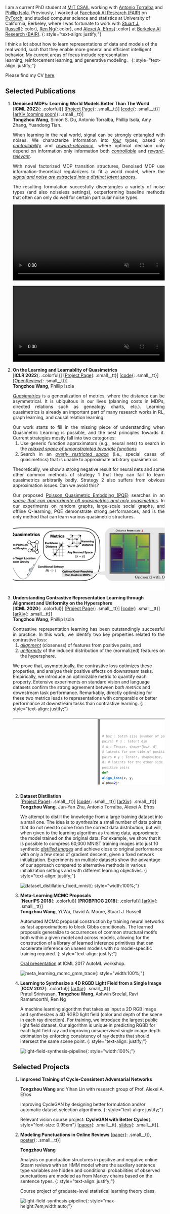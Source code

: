 I am a current PhD student at [MIT CSAIL](https://www.csail.mit.edu/) working with [Antonio Torralba](https://web.mit.edu/torralba/www/) and [Phillip Isola](https://web.mit.edu/phillipi/). Previously, I worked at [Facebook AI Research (FAIR)](https://research.fb.com/category/facebook-ai-research-fair/) on [PyTorch](https://pytorch.org/), and studied computer science and statistics at University of California, Berkeley, where I was fortunate to work with [Stuart J. Russell](http://people.eecs.berkeley.edu/~russell/){:.color}, [Ren Ng](https://www2.eecs.berkeley.edu/Faculty/Homepages/yirenng.html){:.color}, and [Alexei A. Efros](https://people.eecs.berkeley.edu/~efros/){:.color} at [Berkeley AI Research (BAIR)](http://bair.berkeley.edu/).
{: style="text-align: justify;"}

I think a lot about how to learn representations of data and models of the real world, such that they enable more general and efficient intelligent behavior. My current areas of focus include representation learning, reinforcement learning, and generative modeling.  
{: style="text-align: justify;"}

Please find my CV [here](/assets/docs/about/cv.pdf).

## Selected Publications

1. **Denoised MDPs: Learning World Models Better Than The World**<br />[<span class="small__tt">**ICML 2022**{: .colorful}</span>] [[Project Page](/denoised_mdps){: .small__tt}] [[code](https://github.com/facebookresearch/denoised_mdps){: .small__tt}] [[arXiv (coming soon)](./){: .small__tt}] <br />
    **Tongzhou Wang**, Simon S. Du, Antonio Torralba, Phillip Isola, Amy Zhang, Yuandong Tian.

    <p style="margin-bottom: 5px;text-align: justify;">When learning in the real world, signal can be strongly entangled with noises. We characterize information into <em style="text-decoration: underline;">four</em> types, based on <em style="text-decoration: underline;">controllability</em> and <em style="text-decoration: underline;">reward-relevance</em>, where optimial decision only depend on information only information both <em style="text-decoration: underline;">controllable</em> and <em style="text-decoration: underline;">reward-relevant</em>.</p>

    <p style="margin-bottom: 5px;text-align: justify;">With novel factorized MDP transition structures, Denoised MDP use information-theoretical regularizers to fit a world model, where the  <em style="text-decoration: underline;">signal and noise are extracted into a distinct latent spaces</em>.</p>

    <p style="margin-bottom: 5px;text-align: justify;">The resulting formulation succesfully disentangles a variety of noise types (and also noiseless settings), outperforming baseline methods that often can only do well for certain particular noise types.</p>

    <video src="https://user-images.githubusercontent.com/5674597/173155667-d4bcc7af-1f12-4ba3-a733-ef9d5f631c96.mp4" controls="controls" autoplay="true" loop="true" muted="muted" class="d-block rounded-bottom-2 border-top width-fit" style="width:100%">  </video>

    <video src="https://user-images.githubusercontent.com/5674597/173155710-285d0088-b3a3-42e7-9127-a177e4f6b955.mp4" controls="controls" autoplay="true" loop="true" muted="muted" class="d-block rounded-bottom-2 border-top width-fit" style="width:100%">  </video> 


1. **On the Learning and Learnablity of Quasimetrics**<br />[<span class="small__tt">**ICLR 2022**{: .colorful}</span>] [[Project Page](/quasimetric){: .small__tt}] [[code](https://github.com/SsnL/poisson_quasimetric_embedding){: .small__tt}] [[OpenReview](https://openreview.net/forum?id=y0VvIg25yk){: .small__tt}] <br />
    **Tongzhou Wang**, Phillip Isola

    <p style="margin-bottom: 5px;text-align: justify;"><em style="text-decoration: underline;">Quasimetrics</em> is a generalization of metrics, where the distance can be asymmetrical. It is ubiquitous in our lives (planning costs in MDPs, directed relations such as genealogy charts, etc.). Learning quasimetrics is already an important part of many  research works in RL, graph learning, and causal relation learning.</p>

    <p style="margin-bottom: 0;text-align: justify;">Our work starts to fill in the missing piece of understanding when Quasimetric Learning is possible, and the best principles towards it. Current strategies mostly fall into two categories:</p>

    1. <div style="margin-bottom: 0;text-align: justify;">Use generic function approximators (e.g., neural nets) to search in the <em style="text-decoration: underline;">relaxed space of unconstrainted bivariate functions</em></div>

    2. <div style="margin-bottom: 0;text-align: justify;">Search in an <em style="text-decoration: underline;">overly restricted space</em> (i.e., special cases of quasimetrics) that is unable to approximate arbitrary quasimetrics</div>

    <p style="margin-bottom: 5px;text-align: justify;">Theoretically, we show a  strong negative result for neural nets and some other common methods of strategy 1 that they can fail to learn quasimetrics arbitrarily badly. Strategy 2 also suffers from obvious approximation issues. Can we avoid this?</p>

    <p style="margin-bottom: 5px;text-align: justify;">Our proposed <a href="https://github.com/SsnL/poisson_quasimetric_embedding">Poisson Quasimetric Embdding (PQE)</a> searches in an <em style="text-decoration: underline;">space that can approximate all quasimetrics and only quasimetrics</em>. In our experiments on random graphs, large-scale social graphs, and offline Q-learning, PQE demonstrate strong performances, and is the only method that can learn various quasimetric structures.</p>

    <div style="overflow:hidden;"><img src="/quasimetric/images/function_spaces.png" alt="quasimetric-function-spaces" style="width:100%;margin: -4% 0 -5% 0;object-fit: cover;height: 260px;"></div>

1. **Understanding Contrastive Representation Learning through Alignment and Uniformity on the Hypersphere**<br />[<span class="small__tt">**ICML 2020**{: .colorful}</span>] [[Project Page](/hypersphere){: .small__tt}] [[code](https://github.com/SsnL/align_uniform){: .small__tt}] [[arXiv](https://arxiv.org/abs/2005.10242){: .small__tt}] <br />
    **Tongzhou Wang**, Phillip Isola

    <p style="margin-bottom: 0;text-align: justify;">Contrastive representation learning has been outstandingly successful in practice. In this work, we identify two key properties related to the contrastive loss:</p>

    1. <div style="margin-bottom: 0;text-align: justify;"><em style="text-decoration: underline;">alignment</em> (closeness) of features from positive pairs, and</div>

    2. <div style="margin-bottom: 0;text-align: justify;"><em style="text-decoration: underline;">uniformity</em> of the induced distribution of the (normalized) features on the hypersphere.</div>

    We prove that, asymptotically, the contrastive loss optimizes these properties, and analyze their positive effects on downstream tasks. Empirically, we introduce an optimizable metric to quantify each property. Extensive experiments on standard vision and language datasets confirm the strong agreement between <em>both metrics</em> and downstream task performance. Remarkably, directly optimizing for these two metrics leads to representations with comparable or better performance at downstream tasks than contrastive learning.
    {: style="text-align: justify;"}

    <div style="display: flex; width: 100%;margin-top: -0.5em">
    <table style="width:100%; height: 210px">
        <tr>
        <td style="width:42%;border-bottom: 0px;padding:0px;vertical-align: bottom;text-align: left">
            <img style="max-width: 350px" src="/assets/images/hypersphere_stl10_scatter_linear_output.png" alt="hypersphere_stl10_scatter_linear_output" />
        </td>
        <td style="width:1%;border-bottom: 0px;padding:0px;" />
        <td style="width:57%;border-bottom: 0px;padding-bottom:1.03em;padding-left:0px;padding-right:0px;text-align:right;vertical-align: bottom;">
            <div style="font-size: 0.735em;display: inline-block;text-align:left;width:100%">
              <div style="background: #ffffff; overflow:auto;width:auto;border:solid gray;border-width:.1em .1em .1em .8em;padding:.2em .6em">
        <pre style="margin: 0; line-height: 160%">
<span style="color: #888888"># bsz : batch size (number of positive pairs)</span>
<span style="color: #888888"># d   : latent dim</span>
<span style="color: #888888"># x   : Tensor, shape=[bsz, d]</span>
<span style="color: #888888">#       latents for one side of positive pairs</span>
<span style="color: #888888"># y   : Tensor, shape=[bsz, d]</span>
<span style="color: #888888">#       latents for the other side of positive pairs</span>
<span style="color: #008800; font-weight: bold">def</span> <span style="color: #0066BB; font-weight: bold">align_loss</span>(x, y, alpha<span style="color: #333333">=</span><span style="color: #0000DD; font-weight: bold">2</span>):
<span style="color: #008800; font-weight: bold">    return</span> (x <span style="color: #333333">-</span> y)<span style="color: #333333">.</span>norm(p<span style="color: #333333">=</span><span style="color: #0000DD; font-weight: bold">2</span>, dim<span style="color: #333333">=</span><span style="color: #0000DD; font-weight: bold">1</span>)<span style="color: #333333">.</span>pow(alpha)<span style="color: #333333">.</span>mean()<br/>
<span style="color: #008800; font-weight: bold">def</span> <span style="color: #0066BB; font-weight: bold">uniform_loss</span>(x, t<span style="color: #333333">=</span><span style="color: #0000DD; font-weight: bold">2</span>):
<span style="color: #008800; font-weight: bold">    return</span> torch<span style="color: #333333">.</span>pdist(x, p<span style="color: #333333">=</span><span style="color: #0000DD; font-weight: bold">2</span>)<span style="color: #333333">.</span>pow(<span style="color: #0000DD; font-weight: bold">2</span>)<span style="color: #333333">.</span>mul(<span style="color: #333333">-</span>t)<span style="color: #333333">.</span>exp()<span style="color: #333333">.</span>mean()<span style="color: #333333">.</span>log()</pre>
      </div>
              <div style="text-align: center; font-size: 1.35em"><a href='https://github.com/SsnL/align_uniform'>PyTorch implementation</a> of the alignment and uniformity losses</div>
            </div>
        </td>
      </tr>
    </table>
    </div>

2. **Dataset Distillation**<br />[[Project Page](/dataset_distillation){: .small__tt}] [[code](https://github.com/SsnL/dataset-distillation){: .small__tt}] [[arXiv](https://arxiv.org/abs/1811.10959){: .small__tt}] <br />
    **Tongzhou Wang**, Jun-Yan Zhu, Antonio Torralba, Alexei A. Efros

    We attempt to distill the knowledge from a large training dataset into a small one. The idea is to <em>synthesize</em> a small number of data points that do not need to come from the correct data distribution, but will, when given to the learning algorithm as training data, approximate the model trained on the original data. For example, we show that it is possible to compress 60,000 MNIST training images into just 10 synthetic <em style="text-decoration: underline;">distilled images</em> and achieve close to original performance with only a few steps of gradient descent, given a fixed network initialization. Experiments on multiple datasets show the advantage of our approach compared to alternative methods in various initialization settings and with different learning objectives.
    {: style="text-align: justify;"}

    ![dataset_distillation_fixed_mnist](/assets/images/dataset_distillation_fixed_mnist.png){: style="width:100%;"}

3. **Meta-Learning MCMC Proposals**<br />[<span class="small__tt">**NeurIPS 2018**{: .colorful}</span>] [<span class="small__tt">**PROBPROG 2018**{: .colorful}</span>] [[arXiv](https://arxiv.org/abs/1708.06040){: .small__tt}] <br />
    **Tongzhou Wang**, Yi Wu, David A. Moore, Stuart J. Russell

    Automated MCMC proposal construction by training neural networks as fast approximations to block Gibbs conditionals. The learned proposals generalize to occurrences of common structural motifs both within a given model and across models, allowing for the construction of a library of learned inference primitives that can accelerate inference on unseen models with no model-specific training required.
    {: style="text-align: justify;"}

    [Oral presentation](/automl_17/slides.pdf) at ICML 2017 AutoML workshop.

    ![meta_learning_mcmc_gmm_trace](/assets/images/meta_learning_mcmc_gmm_trace.png){: style="width:100%;"}

4. **Learning to Synthesize a 4D RGBD Light Field from a Single Image**<br />[<span class="small__tt">**ICCV 2017**{: .colorful}</span>] [[arXiv](https://arxiv.org/abs/1708.03292){: .small__tt}] <br />
    Pratul Srinivasan, **Tongzhou Wang**, Ashwin Sreelal, Ravi Ramamoorthi, Ren Ng

    A machine learning algorithm that takes as input a 2D RGB image and synthesizes a 4D RGBD light field (color and depth of the scene in each ray direction). For training, we introduce the largest public light field dataset. Our algorithm is unique in predicting RGBD for each light field ray and improving unsupervised single image depth estimation by enforcing consistency of ray depths that should intersect the same scene point.
    {: style="text-align: justify;"}

    ![light-field-synthesis-pipeline](/assets/images/2d_to_4d_pipeline.png){: style="width:100%;"}

## Selected Projects

1. **Improved Training of Cycle-Consistent Adversarial Networks**

    **Tongzhou Wang** and Yihan Lin with research group of Prof. Alexei A. Efros

    Improving CycleGAN by designing better formulation and/or automatic dataset selection algorithms.
    {: style="text-align: justify;"}

    Relevant vision course project: **CycleGAN with Better Cycles**{: style="font-size: 0.95em"} [[paper](/better_cycles/report.pdf){: .small__tt}, [slides](/better_cycles/slides.pdf){: .small__tt}].

2. **Modeling Punctuations in Online Reviews** [[paper](/punctuations/report.pdf){: .small__tt}, [poster](/punctuations/poster.pdf){: .small__tt}]

    **Tongzhou Wang**

    Analysis on punctuation structures in positive and negative online Steam reviews with an HMM model where the auxiliary sentence type variables are hidden and conditional probabilities of observed punctuations are modeled as from Markov chains based on the sentence types.
    {: style="text-align: justify;"}

    Course project of graduate-level statistical learning theory class.

    ![light-field-synthesis-pipeline](/assets/images/punctuation_neg_ex.png){: style="max-height:7em;width:auto;"}
